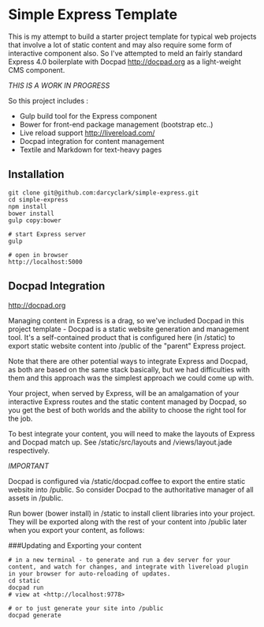 Simple Express Template
=======================

This is my attempt to build a starter project template for typical web projects that involve a lot of static content and may also require some form of interactive component also. So I've attempted to meld an fairly standard Express 4.0 boilerplate with Docpad <http://docpad.org> as a light-weight CMS component. 

*THIS IS A WORK IN PROGRESS*

So this project includes :

- Gulp build tool for the Express component 
- Bower for front-end package management (bootstrap etc..)
- Live reload support <http://livereload.com/> 
- Docpad integration for content management
- Textile and Markdown for text-heavy pages

Installation
------------

```
git clone git@github.com:darcyclark/simple-express.git  
cd simple-express  
npm install  
bower install  
gulp copy:bower  

# start Express server  
gulp  

# open in browser  
http://localhost:5000
```

Docpad Integration
------------------

<http://docpad.org>

Managing content in Express is a drag, so we've included Docpad in this project template - Docpad is a static website generation and management tool. It's a self-contained product that is configured here (in /static) to export static website content into /public of the "parent" Express project.

Note that there are other potential ways to integrate Express and Docpad, as both are based on the same stack basically, but we had difficulties with them and this approach was the simplest approach we could come up with. 

Your project, when served by Express, will be an amalgamation of your interactive Express routes and the static content managed by Docpad, so you get the best of both worlds and the ability to choose the right tool for the job. 

To best integrate your content, you will need to make the layouts of Express and Docpad match up. See /static/src/layouts and /views/layout.jade respectively.

*IMPORTANT*

Docpad is configured via /static/docpad.coffee to export the entire static website into /public. So consider Docpad to the authoritative manager of all assets in /public.

Run bower (bower install) in /static to install client libraries into your project. They will be exported along with the rest of your content into /public later when you export your content, as follows:

###Updating and Exporting your content

```
# in a new terminal - to generate and run a dev server for your content, and watch for changes, and integrate with livereload plugin in your browser for auto-reloading of updates.
cd static
docpad run
# view at <http://localhost:9778>

# or to just generate your site into /public
docpad generate
```
